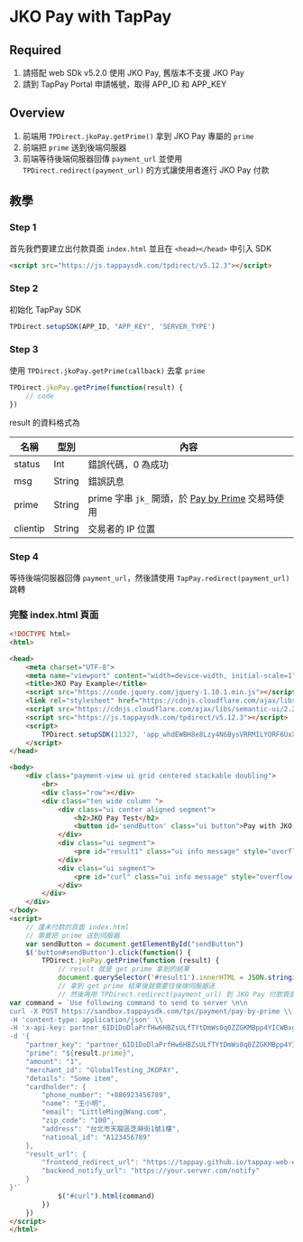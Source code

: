 # JKO Pay with TapPay

## Required

1. 請搭配 web SDk v5.2.0 使用 JKO Pay, 舊版本不支援 JKO Pay
2. 請到 TapPay Portal 申請帳號，取得 APP_ID 和 APP_KEY

## Overview

1. 前端用 `TPDirect.jkoPay.getPrime()` 拿到 JKO Pay 專屬的 `prime`
2. 前端把 `prime` 送到後端伺服器
3. 前端等待後端伺服器回傳 `payment_url` 並使用 `TPDirect.redirect(payment_url)` 的方式讓使用者進行 JKO Pay 付款


## 教學

### Step 1

首先我們要建立出付款頁面 `index.html` 並且在 `<head></head>` 中引入 SDK

```html
<script src="https://js.tappaysdk.com/tpdirect/v5.12.3"></script>
```

### Step 2

初始化 TapPay SDK

```js
TPDirect.setupSDK(APP_ID, "APP_KEY", 'SERVER_TYPE')
```

### Step 3

使用 `TPDirect.jkoPay.getPrime(callback)` 去拿 `prime`

```js
TPDirect.jkoPay.getPrime(function(result) {
    // code
})
```

result 的資料格式為

名稱 | 型別 | 內容
--- | --- | ---
status | Int | 錯誤代碼，0 為成功
msg | String | 錯誤訊息
prime | String | prime 字串 `jk_` 開頭，於 <a href="https://docs.tappaysdk.com/jko-pay/zh/back.html#pay-by-prime">Pay by Prime</a> 交易時使用
clientip | String | 交易者的 IP 位置

### Step 4

等待後端伺服器回傳 `payment_url`，然後請使用 `TapPay.redirect(payment_url)` 跳轉

### 完整 index.html 頁面

```html
<!DOCTYPE html>
<html>

<head>
    <meta charset="UTF-8">
    <meta name="viewport" content="width=device-width, initial-scale=1">
    <title>JKO Pay Example</title>
    <script src="https://code.jquery.com/jquery-1.10.1.min.js"></script>
    <link rel="stylesheet" href="https://cdnjs.cloudflare.com/ajax/libs/semantic-ui/2.2.13/semantic.min.css">
    <script src="https://cdnjs.cloudflare.com/ajax/libs/semantic-ui/2.2.13/semantic.min.js"></script>
    <script src="https://js.tappaysdk.com/tpdirect/v5.12.3"></script>
    <script>
        TPDirect.setupSDK(11327, 'app_whdEWBH8e8Lzy4N6BysVRRMILYORF6UxXbiOFsICkz0J9j1C0JUlCHv1tVJC', 'sandbox')
    </script>
</head>

<body>
    <div class="payment-view ui grid centered stackable doubling">
        <br>
        <div class="row"></div>
        <div class="ten wide column ">
            <div class="ui center aligned segment">
                <h2>JKO Pay Test</h2>
                <button id='sendButton' class="ui button">Pay with JKO Pay</button>
            </div>
            <div class="ui segment">
                <pre id="result1" class="ui info message" style="overflow-x: auto"></pre>
            </div>
            <div class="ui segment">
                <pre id="curl" class="ui info message" style="overflow-x: auto">
            </div>
        </div>
    </div>
</body>
<script>
    // 還未付款的頁面 index.html
    // 需要把 prime 送到伺服器
    var sendButton = document.getElementById("sendButton")
    $('button#sendButton').click(function() {
        TPDirect.jkoPay.getPrime(function (result) {
            // result 就是 get prime 拿到的結果
            document.querySelector('#result1').innerHTML = JSON.stringify(result, null, 4)
            // 拿到 get prime 結果後就需要往後端伺服器送
            // 然後再用 TPDirect.redirect(payment_url) 到 JKO Pay 付款頁面
var command = `Use following command to send to server \n\n
curl -X POST https://sandbox.tappaysdk.com/tpc/payment/pay-by-prime \\
-H 'content-type: application/json' \\
-H 'x-api-key: partner_6ID1DoDlaPrfHw6HBZsULfTYtDmWs0q0ZZGKMBpp4YICWBxgK97eK3RM' \\
-d '{
    "partner_key": "partner_6ID1DoDlaPrfHw6HBZsULfTYtDmWs0q0ZZGKMBpp4YICWBxgK97eK3RM",
    "prime": "${result.prime}",
    "amount": "1",
    "merchant_id": "GlobalTesting_JKOPAY",
    "details": "Some item",
    "cardholder": {
        "phone_number": "+886923456789",
        "name": "王小明",
        "email": "LittleMing@Wang.com",
        "zip_code": "100",
        "address": "台北市天龍區芝麻街1號1樓",
        "national_id": "A123456789"
    },
    "result_url": {
        "frontend_redirect_url": "https://tappay.github.io/tappay-web-example/JKO_Pay/example/index.html",
        "backend_notify_url": "https://your.server.com/notify"
    }
}'`
            $("#curl").html(command)
        })
    })
</script>
</html>
```